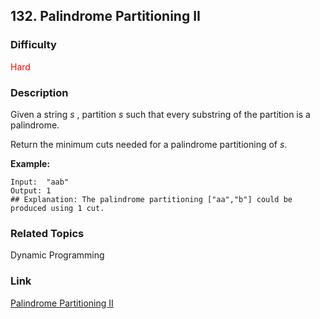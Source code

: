 ## 132. Palindrome Partitioning II
### Difficulty

 <font color=red>Hard</font>

### Description

Given a string _s_ , partition _s_ such that every substring of the partition
is a palindrome.

Return the minimum cuts needed for a palindrome partitioning of _s_.

**Example:**
            Input:  "aab"    Output: 1    ## Explanation: The palindrome partitioning ["aa","b"] could be produced using 1 cut.    


### Related Topics

Dynamic Programming


### Link
[Palindrome Partitioning II](https://leetcode.com/problems/palindrome-partitioning-ii)
